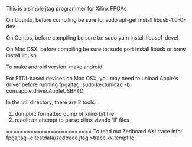 

This is a simple jtag programmer for Xilinx FPGAs

On Ubuntu, before compiling be sure to:
    sudo apt-get install libusb-1.0-0-dev

On Centos, before compiling be sure to:
    sudo yum install libusb1-devel

On Mac OSX, before compiling be sure to:
    sudo port install libusb
or
    brew install libusb

To make android version:
    make android

For FTDI-based devices on Mac OSX, you may need to unload Apple's driver
before running fpgajtag:
    sudo kextunload -b com.apple.driver.AppleUSBFTDI

In the util directory, there are 2 tools:
   1) dumpbit: formatted dump of xilinx bit file
   2) readll: an attempt to parse xilinx vivado 'll' files


=========================
To read out Zedboard AXI trace info:
    fpgajtag -c testdata/zedtrace.jtag >trace.xx.tempfile
